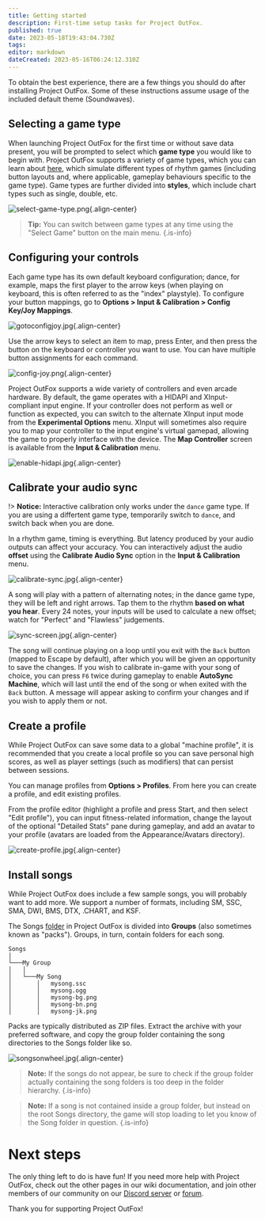 ```yaml
---
title: Getting started
description: First-time setup tasks for Project OutFox.
published: true
date: 2023-05-18T19:43:04.730Z
tags: 
editor: markdown
dateCreated: 2023-05-16T06:24:12.310Z
---
```


To obtain the best experience, there are a few things you should do after installing Project OutFox. Some of these instructions assume usage of the included default theme (Soundwaves).

## Selecting a game type

When launching Project OutFox for the first time or without save data present, you will be prompted to select which **game type** you would like to begin with. Project OutFox supports a variety of game types, which you can learn about [here](/user-guide/games/), which simulate different types of rhythm games (including button layouts and, where applicable, gameplay behaviours specific to the game type). Game types are further divided into **styles**, which include chart types such as single, double, etc.

![select-game-type.png](/resources/get-started/select-game-type.png){.align-center}

> **Tip:** You can switch between game types at any time using the "Select Game" button on the main menu.
{.is-info}

## Configuring your controls

Each game type has its own default keyboard configuration; dance, for example, maps the first player to the arrow keys (when playing on keyboard, this is often referred to as the "index" playstyle). To configure your button mappings, go to **Options > Input & Calibration > Config Key/Joy Mappings**. 

![gotoconfigjoy.jpg](/resources/get-started/gotoconfigjoy.jpg){.align-center}

Use the arrow keys to select an item to map, press Enter, and then press the button on the keyboard or controller you want to use. You can have multiple button assignments for each command.

![config-joy.png](/resources/get-started/config-joy.png){.align-center}

Project OutFox supports a wide variety of controllers and even arcade hardware. By default, the game operates with a HIDAPI and XInput-compliant input engine. If your controller does not perform as well or function as expected, you can switch to the alternate XInput input mode from the **Experimental Options** menu. XInput will sometimes also require you to map your controller to the input engine's virtual gamepad, allowing the game to properly interface with the device. The **Map Controller** screen is available from the **Input & Calibration** menu.

![enable-hidapi.jpg](/resources/get-started/enable-hidapi.jpg){.align-center}

## Calibrate your audio sync

!> **Notice:** Interactive calibration only works under the ``dance`` game type. If you are using a differtent game type, temporarily switch to ``dance``, and switch back when you are done.

In a rhythm game, timing is everything. But latency produced by your audio outputs can affect your accuracy. You can interactively adjust the audio **offset** using the **Calibrate Audio Sync** option in the **Input & Calibration** menu.

![calibrate-sync.jpg](/resources/get-started/calibrate-sync.jpg){.align-center}

A song will play with a pattern of alternating notes; in the dance game type, they will be left and right arrows. Tap them to the rhythm **based on what you hear**. Every 24 notes, your inputs will be used to calculate a new offset; watch for "Perfect" and "Flawless" judgements.

![sync-screen.jpg](/resources/get-started/sync-screen.jpg){.align-center}

The song will continue playing on a loop until you exit with the ``Back`` button (mapped to Escape by default), after which you will be given an opportunity to save the changes. If you wish to calibrate in-game with your song of choice, you can press ``F6`` twice during gameplay to enable **AutoSync Machine**, which will last until the end of the song or when exited with the ``Back`` button. A message will appear asking to confirm your changes and if you wish to apply them or not.

## Create a profile

While Project OutFox can save some data to a global "machine profile", it is recommended that you create a local profile so you can save personal high scores, as well as player settings (such as modifiers) that can persist between sessions.

You can manage profiles from **Options > Profiles**. From here you can create a profile, and edit existing profiles.

From the profile editor (highlight a profile and press Start, and then select "Edit profile"), you can input fitness-related information, change the layout of the optional "Detailed Stats" pane during gameplay, and add an avatar to your profile (avatars are loaded from the Appearance/Avatars directory).

![create-profile.jpg](/resources/get-started/create-profile.jpg){.align-center}

## Install songs

While Project OutFox does include a few sample songs, you will probably want to add more. We support a number of formats, including SM, SSC, SMA, DWI, BMS, DTX, .CHART, and KSF. 

The Songs [folder](/user-guide/config/folders/) in Project OutFox is divided into **Groups**  (also sometimes known as "packs"). Groups, in turn, contain folders for each song.

```
Songs
│
└───My Group
│   │   
│   └───My Song
│       │   mysong.ssc
│       │   mysong.ogg
│       │   mysong-bg.png
│       │   mysong-bn.png
│       │   mysong-jk.png
```

Packs are typically distributed as ZIP files. Extract the archive with your preferred software, and copy the group folder containing the song directories to the Songs folder like so.

![songsonwheel.jpg](/resources/get-started/songsonwheel.jpg){.align-center}

> **Note:** If the songs do not appear, be sure to check if the group folder actually containing the song folders is too deep in the folder hierarchy.
{.is-info}

>  **Note:** If a song is not contained inside a group folder, but instead on the root Songs directory, the game will stop loading to let you know of the Song folder in question.
{.is-info}

# Next steps

The only thing left to do is have fun! If you need more help with Project OutFox, check out the other pages in our wiki documentation, and join other members of our community on our [Discord server](https://discord.gg/cN4TjgQdcA) or [forum](https://discourse.projectmoon.dance/).

Thank you for supporting Project OutFox!

